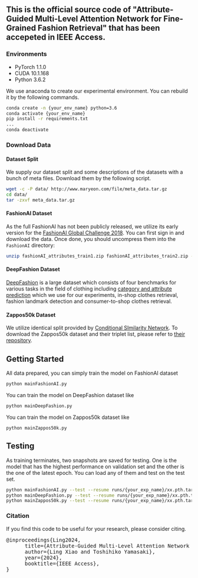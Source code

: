 ## This is the official source code of "Attribute-Guided Multi-Level Attention Network for Fine-Grained Fashion Retrieval" that has been accepeted in IEEE Access.

### Environments

* PyTorch 1.1.0
* CUDA 10.1.168
* Python 3.6.2

We use anaconda to create our experimental environment. You can rebuild it by the following commands.

```sh
conda create -n {your_env_name} python=3.6
conda activate {your_env_name}
pip install -r requirements.txt
...
conda deactivate
```

### Download Data

#### Dataset Split

We supply our dataset split and some descriptions of the datasets with a bunch of meta files. Download them by the following script.

```sh
wget -c -P data/ http://www.maryeon.com/file/meta_data.tar.gz
cd data/
tar -zxvf meta_data.tar.gz
```

#### FashionAI Dataset

As the full FashionAI has not been publicly released, we utilize its early version for the [FashionAI Global Challenge 2018](https://tianchi.aliyun.com/markets/tianchi/FashionAI). You can first sign in and download the data. Once done, you should uncompress them into the `FashionAI` directory:

```sh
unzip fashionAI_attributes_train1.zip fashionAI_attributes_train2.zip -d {your_project_path}/data/FashionAI
```

#### DeepFashion Dataset

[DeepFashion](https://www.cv-foundation.org/openaccess/content_cvpr_2016/papers/Liu_DeepFashion_Powering_Robust_CVPR_2016_paper.pdf) is a large dataset which consists of four benchmarks for various tasks in the field of clothing including [category and attribute prediction](http://mmlab.ie.cuhk.edu.hk/projects/DeepFashion.html) which we use for our experiments, in-shop clothes retrieval, fashion landmark detection and consumer-to-shop clothes retrieval.

#### Zappos50k Dataset

We utilize identical split provided by [Conditional SImilarity Network](https://arxiv.org/abs/1603.07810). To download the Zappos50k dataset and their triplet list, please refer to [their repository](https://github.com/andreasveit/conditional-similarity-networks).

## Getting Started

All data prepared, you can simply train the model on FashionAI dataset

```sh
python mainFashionAI.py
```

 You can train the model on DeepFashion dataset like 

```sh
python mainDeepFashion.py
```

 You can train the model on Zappos50k dataset like 

```
python mainZappos50k.py
```

## Testing

As training terminates, two snapshots are saved for testing. One is the model that has the highest performance on validation set and the other is the one of the latest epoch. You can load any of them and test on the test set.

```sh
python mainFashionAI.py --test --resume runs/{your_exp_name}/xx.pth.tar
python mainDeepFashion.py --test --resume runs/{your_exp_name}/xx.pth.tar
python mainZappos50k.py --test --resume runs/{your_exp_name}/xx.pth.tar

```

### Citation
If you find this code to be useful for your research, please consider citing.
<pre>
@inproceedings{Ling2024,
      title={Attribute-Guided Multi-Level Attention Network for Fine-Grained Fashion Retrieval}, 
      author={Ling Xiao and Toshihiko Yamasaki},
      year={2024},
      booktitle={IEEE Access},
}</pre>

